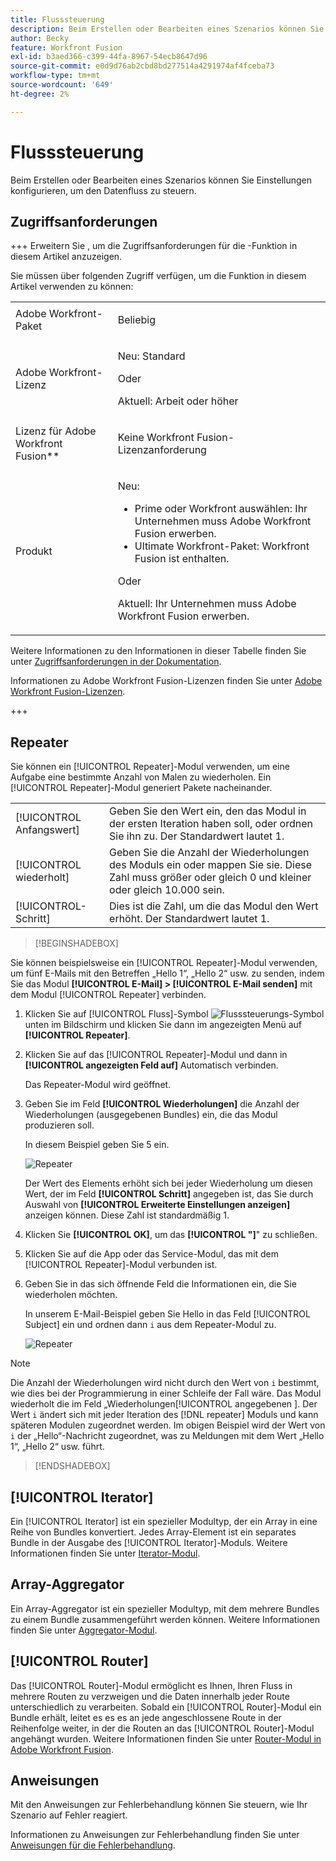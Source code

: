 ```yaml
---
title: Flusssteuerung
description: Beim Erstellen oder Bearbeiten eines Szenarios können Sie Einstellungen konfigurieren, um den Datenfluss zu steuern.
author: Becky
feature: Workfront Fusion
exl-id: b3aed366-c399-44fa-8967-54ecb8647d96
source-git-commit: e0d9d76ab2cbd8bd277514a4291974af4fceba73
workflow-type: tm+mt
source-wordcount: '649'
ht-degree: 2%

---
```


# Flusssteuerung

Beim Erstellen oder Bearbeiten eines Szenarios können Sie Einstellungen konfigurieren, um den Datenfluss zu steuern.

## Zugriffsanforderungen

+++ Erweitern Sie , um die Zugriffsanforderungen für die -Funktion in diesem Artikel anzuzeigen.

Sie müssen über folgenden Zugriff verfügen, um die Funktion in diesem Artikel verwenden zu können:

<table style="table-layout:auto">
 <col> 
 <col> 
 <tbody> 
  <tr> 
   <td role="rowheader">Adobe Workfront-Paket</td> 
   <td> <p>Beliebig</p> </td> 
  </tr> 
  <tr data-mc-conditions=""> 
   <td role="rowheader">Adobe Workfront-Lizenz</td> 
   <td> <p>Neu: Standard</p><p>Oder</p><p>Aktuell: Arbeit oder höher</p> </td> 
  </tr> 
  <tr> 
   <td role="rowheader">Lizenz für Adobe Workfront Fusion**</td> 
   <td>
   <p>Keine Workfront Fusion-Lizenzanforderung</p>
   </td> 
  </tr> 
  <tr> 
   <td role="rowheader">Produkt</td> 
   <td>
   <p>Neu:</p> <ul><li>Prime oder Workfront auswählen: Ihr Unternehmen muss Adobe Workfront Fusion erwerben.</li><li>Ultimate Workfront-Paket: Workfront Fusion ist enthalten.</li></ul>
   <p>Oder</p>
   <p>Aktuell: Ihr Unternehmen muss Adobe Workfront Fusion erwerben.</p>
   </td> 
  </tr>
 </tbody> 
</table>

Weitere Informationen zu den Informationen in dieser Tabelle finden Sie unter [Zugriffsanforderungen in der Dokumentation](/help/workfront-fusion/references/licenses-and-roles/access-level-requirements-in-documentation.md).

Informationen zu Adobe Workfront Fusion-Lizenzen finden Sie unter [Adobe Workfront Fusion-Lizenzen](/help/workfront-fusion/set-up-and-manage-workfront-fusion/licensing-operations-overview/license-automation-vs-integration.md).

+++

## Repeater

Sie können ein [!UICONTROL Repeater]-Modul verwenden, um eine Aufgabe eine bestimmte Anzahl von Malen zu wiederholen. Ein [!UICONTROL Repeater]-Modul generiert Pakete nacheinander.


<table>
    <tr>
        <td>[!UICONTROL Anfangswert]</td>
        <td>Geben Sie den Wert ein, den das Modul in der ersten Iteration haben soll, oder ordnen Sie ihn zu. Der Standardwert lautet 1.</td>
    </tr>
    <tr>
        <td>[!UICONTROL wiederholt]</td>
        <td>Geben Sie die Anzahl der Wiederholungen des Moduls ein oder mappen Sie sie. Diese Zahl muss größer oder gleich 0 und kleiner oder gleich 10.000 sein.</td>
    </tr>
    <tr>
        <td>[!UICONTROL-Schritt]</td>
        <td>Dies ist die Zahl, um die das Modul den Wert erhöht. Der Standardwert lautet 1.</td>
    </tr>
</table>

>[!BEGINSHADEBOX]

Sie können beispielsweise ein [!UICONTROL Repeater]-Modul verwenden, um fünf E-Mails mit den Betreffen „Hello 1“, „Hello 2“ usw. zu senden, indem Sie das Modul **[!UICONTROL E-Mail] > [!UICONTROL E-Mail senden]** mit dem Modul [!UICONTROL Repeater] verbinden.

1. Klicken Sie auf [!UICONTROL Fluss]-Symbol ![Flusssteuerungs-Symbol](/help/workfront-fusion/references/apps-and-modules/assets/flow-control-icon.gif) unten im Bildschirm und klicken Sie dann im angezeigten Menü auf **[!UICONTROL Repeater]**.
1. Klicken Sie auf das [!UICONTROL Repeater]-Modul und dann in **[!UICONTROL angezeigten Feld auf]** Automatisch verbinden.

   Das Repeater-Modul wird geöffnet.

1. Geben Sie im Feld **[!UICONTROL Wiederholungen]** die Anzahl der Wiederholungen (ausgegebenen Bundles) ein, die das Modul produzieren soll.

   In diesem Beispiel geben Sie 5 ein.

   ![Repeater](/help/workfront-fusion/references/apps-and-modules/assets/repeater-2-350x207.png)

   Der Wert des Elements erhöht sich bei jeder Wiederholung um diesen Wert, der im Feld **[!UICONTROL Schritt]** angegeben ist, das Sie durch Auswahl von **[!UICONTROL Erweiterte Einstellungen anzeigen]** anzeigen können. Diese Zahl ist standardmäßig 1.

1. Klicken Sie **[!UICONTROL OK]**, um das **[!UICONTROL &quot;]**&quot; zu schließen.

1. Klicken Sie auf die App oder das Service-Modul, das mit dem [!UICONTROL Repeater]-Modul verbunden ist.
1. Geben Sie in das sich öffnende Feld die Informationen ein, die Sie wiederholen möchten.

   In unserem E-Mail-Beispiel geben Sie Hello in das Feld [!UICONTROL Subject] ein und ordnen dann `i` aus dem Repeater-Modul zu.

   ![Repeater](/help/workfront-fusion/references/apps-and-modules/assets/repeater-3-350x207.png)



>[!NOTE]
>
>Die Anzahl der Wiederholungen wird nicht durch den Wert von `i` bestimmt, wie dies bei der Programmierung in einer Schleife der Fall wäre. Das Modul wiederholt die im Feld „Wiederholungen[!UICONTROL  angegebenen ]. Der Wert `i` ändert sich mit jeder Iteration des [!DNL repeater] Moduls und kann späteren Modulen zugeordnet werden. Im obigen Beispiel wird der Wert von `i` der „Hello“-Nachricht zugeordnet, was zu Meldungen mit dem Wert „Hello 1“, „Hello 2“ usw. führt.

>[!ENDSHADEBOX]

## [!UICONTROL Iterator]

Ein [!UICONTROL Iterator] ist ein spezieller Modultyp, der ein Array in eine Reihe von Bundles konvertiert. Jedes Array-Element ist ein separates Bundle in der Ausgabe des [!UICONTROL Iterator]-Moduls. Weitere Informationen finden Sie unter [Iterator-Modul](/help/workfront-fusion/references/modules/iterator-module.md).

## Array-Aggregator

Ein Array-Aggregator ist ein spezieller Modultyp, mit dem mehrere Bundles zu einem Bundle zusammengeführt werden können. Weitere Informationen finden Sie unter [Aggregator-Modul](/help/workfront-fusion/references/modules/aggregator-module.md).

## [!UICONTROL Router]

Das [!UICONTROL Router]-Modul ermöglicht es Ihnen, Ihren Fluss in mehrere Routen zu verzweigen und die Daten innerhalb jeder Route unterschiedlich zu verarbeiten. Sobald ein [!UICONTROL Router]-Modul ein Bundle erhält, leitet es es es an jede angeschlossene Route in der Reihenfolge weiter, in der die Routen an das [!UICONTROL Router]-Modul angehängt wurden. Weitere Informationen finden Sie unter [Router-Modul in Adobe Workfront Fusion](/help/workfront-fusion/create-scenarios/add-modules/router-module.md).

## Anweisungen

Mit den Anweisungen zur Fehlerbehandlung können Sie steuern, wie Ihr Szenario auf Fehler reagiert.

Informationen zu Anweisungen zur Fehlerbehandlung finden Sie unter [Anweisungen für die Fehlerbehandlung](/help/workfront-fusion/references/errors/directives-for-error-handling.md).

